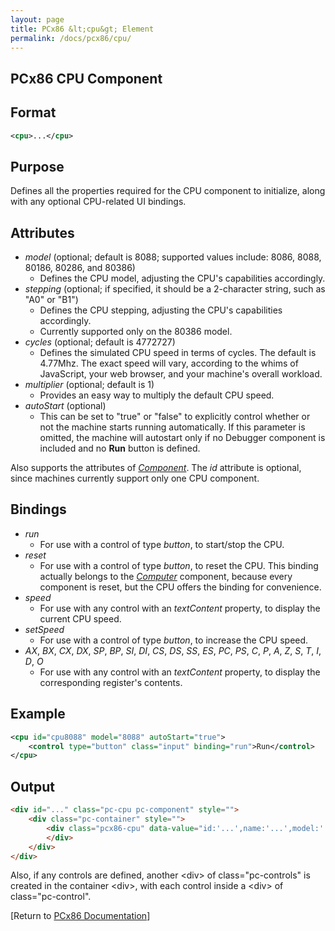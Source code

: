 ```yaml
---
layout: page
title: PCx86 &lt;cpu&gt; Element
permalink: /docs/pcx86/cpu/
---
```


PCx86 CPU Component
---

Format
---
```xml
<cpu>...</cpu>
```

Purpose
---
Defines all the properties required for the CPU component to initialize, along with any optional CPU-related UI bindings.

Attributes
---
* *model* (optional; default is 8088; supported values include: 8086, 8088, 80186, 80286, and 80386)
	* Defines the CPU model, adjusting the CPU's capabilities accordingly.
* *stepping* (optional; if specified, it should be a 2-character string, such as "A0" or "B1")
	* Defines the CPU stepping, adjusting the CPU's capabilities accordingly.
	* Currently supported only on the 80386 model.
* *cycles* (optional; default is 4772727)
	* Defines the simulated CPU speed in terms of cycles. The default is 4.77Mhz. The exact speed will vary, according
	to the whims of JavaScript, your web browser, and your machine's overall workload.
* *multiplier* (optional; default is 1)
	* Provides an easy way to multiply the default CPU speed.
* *autoStart* (optional)
	* This can be set to "true" or "false" to explicitly control whether or not the machine starts running automatically.
	If this parameter is omitted, the machine will autostart only if no Debugger component is included and no **Run** button is defined.

Also supports the attributes of *[Component](/docs/pcx86/component/)*. The *id* attribute is optional, since machines
currently support only one CPU component.


Bindings
---
* *run*
	* For use with a control of type *button*, to start/stop the CPU.
* *reset*
	* For use with a control of type *button*, to reset the CPU. This binding actually belongs to the
	*[Computer](/docs/pcx86/computer/)* component, because every component is reset, but the CPU offers the binding
	for convenience.
* *speed*
	* For use with any control with an *textContent* property, to display the current CPU speed.
* *setSpeed*
	* For use with a control of type *button*, to increase the CPU speed.
* *AX*, *BX*, *CX*, *DX*, *SP*, *BP*, *SI*, *DI*, *CS*, *DS*, *SS*, *ES*, *PC*, *PS*, *C*, *P*, *A*, *Z*, *S*, *T*, *I*, *D*, *O*
	* For use with any control with an *textContent* property, to display the corresponding register's contents.

Example
---
```xml
<cpu id="cpu8088" model="8088" autoStart="true">
    <control type="button" class="input" binding="run">Run</control>
</cpu>
```

Output
---
```html
<div id="..." class="pc-cpu pc-component" style="">
    <div class="pc-container" style="">
        <div class="pcx86-cpu" data-value="id:'...',name:'...',model:'...',cycles:'...',multiplier:'...',autoStart:'...'">
        </div>
    </div>
</div>
```

Also, if any controls are defined, another &lt;div&gt; of class="pc-controls" is created in the container &lt;div&gt;,
with each control inside a &lt;div&gt; of class="pc-control".

[Return to [PCx86 Documentation](..)]
